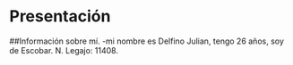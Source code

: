 # Presentación

##Información sobre mí.
-mi nombre es Delfino Julian, tengo 26 años, soy de Escobar. N. Legajo: 11408.


